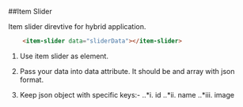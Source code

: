 
##Item Slider

Item slider direvtive for hybrid application.
```html
	<item-slider data="sliderData"></item-slider>
```

1. Use item slider as element.

2. Pass your data into data attribute. It should be and array with json format.

3. Keep json object with specific keys:-
..*i.   id 
..*ii.  name 
..*iii. image 
